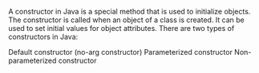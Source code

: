 A constructor in Java is a special method that is used to initialize objects.
The constructor is called when an object of a class is created. It can be used to set initial values for object attributes.
There are two types of constructors in Java:

Default constructor (no-arg constructor)
Parameterized constructor
Non-parameterized constructor
